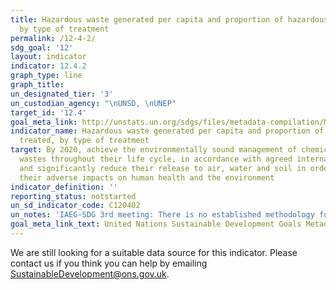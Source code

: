 ```yaml
---
title: Hazardous waste generated per capita and proportion of hazardous waste treated,
  by type of treatment
permalink: /12-4-2/
sdg_goal: '12'
layout: indicator
indicator: 12.4.2
graph_type: line
graph_title:
un_designated_tier: '3'
un_custodian_agency: "\nUNSD, \nUNEP"
target_id: '12.4'
goal_meta_link: http://unstats.un.org/sdgs/files/metadata-compilation/Metadata-Goal-12.pdf
indicator_name: Hazardous waste generated per capita and proportion of hazardous waste
  treated, by type of treatment
target: By 2020, achieve the environmentally sound management of chemicals and all
  wastes throughout their life cycle, in accordance with agreed international frameworks,
  and significantly reduce their release to air, water and soil in order to minimize
  their adverse impacts on human health and the environment
indicator_definition: ''
reporting_status: notstarted
un_sd_indicator_code: C120402
un_notes: 'IAEG-SDG 3rd meeting: There is no established methodology for the indicator'
goal_meta_link_text: United Nations Sustainable Development Goals Metadata (pdf 782kB)
---
```


We are still looking for a suitable data source for this indicator. Please contact us if you think you can help by emailing <a href="mailto:SustainableDevelopment@ons.gov.uk">SustainableDevelopment@ons.gov.uk</a>.


